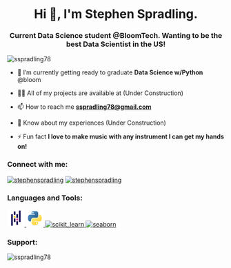 
<h1 align="center">Hi 👋, I'm Stephen Spradling.</h1>
<h3 align="center">Current Data Science student @BloomTech. Wanting to be the best Data Scientist in the US!</h3>

<p align="left"> <img src="https://komarev.com/ghpvc/?username=sspradling78&label=Profile%20views&color=0e75b6&style=flat" alt="sspradling78" /> </p>

- 🌱 I’m currently getting ready to graduate **Data Science w/Python** @bloom

- 👨‍💻 All of my projects are available at (Under Construction)

- 📫 How to reach me **sspradling78@gmail.com**

- 📄 Know about my experiences (Under Construction)

- ⚡ Fun fact **I love to make music with any instrument I can get my hands on!**

<h3 align="left">Connect with me:</h3>
<p align="left">
<a href="https://linkedin.com/in/stephenspradling" target="blank"><img align="center" src="https://raw.githubusercontent.com/rahuldkjain/github-profile-readme-generator/master/src/images/icons/Social/linked-in-alt.svg" alt="stephenspradling" height="30" width="40" /></a>
<a href="https://kaggle.com/stephenspradling" target="blank"><img align="center" src="https://raw.githubusercontent.com/rahuldkjain/github-profile-readme-generator/master/src/images/icons/Social/kaggle.svg" alt="stephenspradling" height="30" width="40" /></a>
</p>

<h3 align="left">Languages and Tools:</h3>
<p align="left"> <a href="https://pandas.pydata.org/" target="_blank" rel="noreferrer"> <img src="https://raw.githubusercontent.com/devicons/devicon/2ae2a900d2f041da66e950e4d48052658d850630/icons/pandas/pandas-original.svg" alt="pandas" width="40" height="40"/> </a> <a href="https://www.python.org" target="_blank" rel="noreferrer"> <img src="https://raw.githubusercontent.com/devicons/devicon/master/icons/python/python-original.svg" alt="python" width="40" height="40"/> </a> <a href="https://scikit-learn.org/" target="_blank" rel="noreferrer"> <img src="https://upload.wikimedia.org/wikipedia/commons/0/05/Scikit_learn_logo_small.svg" alt="scikit_learn" width="40" height="40"/> </a> <a href="https://seaborn.pydata.org/" target="_blank" rel="noreferrer"> <img src="https://seaborn.pydata.org/_images/logo-mark-lightbg.svg" alt="seaborn" width="40" height="40"/> </a> </p>

<h3 align="left">Support:</h3>
<p><a href="https://www.buymeacoffee.com/sspradling78"> <img align="left" src="https://cdn.buymeacoffee.com/buttons/v2/default-yellow.png" height="50" width="210" alt="sspradling78" /></a></p><br><br>
